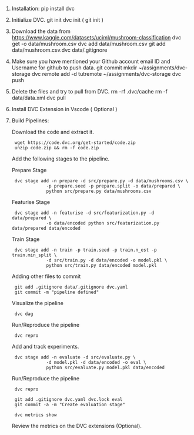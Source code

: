 1. Installation:
	pip install dvc

2. Initialize DVC.
	git init
	dvc init ( git init )

3. Download the data from https://www.kaggle.com/datasets/uciml/mushroom-classification
    dvc get <csv file path from downloads> -o data/mushroom.csv
    dvc add data/mushroom.csv
    git add data/mushroom.csv.dvc data/.gitignore

4. Make sure you have mentioned your Github account email ID and Username for github to push data.
    git commit
    mkdir ~/assignments/dvc-storage
    dvc remote add -d tutremote ~/assignments/dvc-storage
    dvc push

5. Delete the files and try to pull from DVC.
	    rm -rf .dvc/cache
        rm -f data/data.xml
        dvc pull

6. Install DVC Extension in Vscode ( Optional )

7. Build Pipelines:
	
	Download the code and extract it.

		wget https://code.dvc.org/get-started/code.zip
		unzip code.zip && rm -f code.zip
	
	Add the following stages to the pipeline.

    Prepare Stage 

        dvc stage add -n prepare -d src/prepare.py -d data/mushrooms.csv \
                    -p prepare.seed -p prepare.split -o data/prepared \
                    python src/prepare.py data/mushrooms.csv

    Featurise Stage

		dvc stage add -n featurise -d src/featurization.py -d data/prepared \
                    -o data/encoded python src/featurization.py data/prepared data/encoded

    Train Stage

		dvc stage add -n train -p train.seed -p train.n_est -p train.min_split \
                    -d src/train.py -d data/encoded -o model.pkl \
                    python src/train.py data/encoded model.pkl

    Adding other files to commit

		git add .gitignore data/.gitignore dvc.yaml
		git commit -m "pipeline defined"   
	
	Visualize the pipeline

		dvc dag
	
	Run/Reproduce the pipeline

		dvc repro
		
	Add and track experiments.

        dvc stage add -n evaluate -d src/evaluate.py \
                    -d model.pkl -d data/encoded -o eval \
                    python src/evaluate.py model.pkl data/encoded

	Run/Reproduce the pipeline

		dvc repro

        git add .gitignore dvc.yaml dvc.lock eval
        git commit -a -m "Create evaluation stage"

        dvc metrics show
	
	Review the metrics on the DVC extensions (Optional).